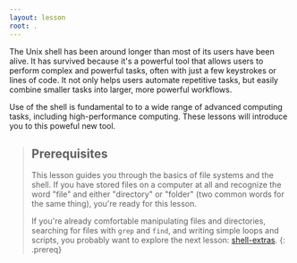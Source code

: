 ```yaml
---
layout: lesson
root: .
---
```


The Unix shell has been around longer than most of its users have been alive.
It has survived because it's a powerful tool that allows users to perform complex and powerful tasks, often with just a few keystrokes or lines of code.
It not only helps users automate repetitive tasks, but easily combine smaller tasks into larger, more powerful workflows.

Use of the shell is fundamental to to a wide range of advanced computing tasks, including high-performance computing. These lessons will introduce you to this poweful new tool.

> ## Prerequisites
>
> This lesson guides you through the basics of file systems and the
> shell.  If you have stored files on a computer at all and recognize
> the word "file" and either "directory" or "folder" (two common words
> for the same thing), you're ready for this lesson.
>
> If you're already comfortable manipulating files and directories,
> searching for files with `grep` and `find`, and writing simple loops
> and scripts, you probably want to explore the next lesson: [shell-extras](https://carpentries-incubator.github.io/shell-extras/).
{: .prereq}
